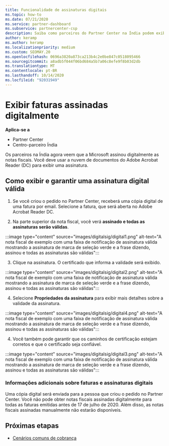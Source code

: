 ```yaml
---
title: Funcionalidade de assinaturas digitais
ms.topic: how-to
ms.date: 07/21/2020
ms.service: partner-dashboard
ms.subservice: partnercenter-csp
description: Saiba como parceiros do Partner Center na Índia podem exibir faturas assinadas digitalmente e receber cópias digitais de notas fiscais para pedidos criados no Partner Center.
author: keramp
ms.author: keramp
ms.localizationpriority: medium
ms.custom: SEOMAY.20
ms.openlocfilehash: 0696a3820a873ca213b4c2e0be847c0518095466
ms.sourcegitcommit: a8adb5f044f06bd684a5b7a06c8efe9f8b03d2db
ms.translationtype: MT
ms.contentlocale: pt-BR
ms.lasthandoff: 10/14/2020
ms.locfileid: "92031949"
---
```

# <a name="view-digitally-signed-invoices"></a>Exibir faturas assinadas digitalmente

**Aplica-se a**

- Partner Center
- Centro-parceiro Índia


Os parceiros na Índia agora veem que a Microsoft assinou digitalmente as notas fiscais. Você deve usar a nuvem de documentos do Adobe Acrobat Reader (DC) para exibir uma assinatura.

## <a name="how-to-view-and-insure-a-valid-digital-signature"></a>Como exibir e garantir uma assinatura digital válida


1. Se você criou o pedido no Partner Center, receberá uma cópia digital de uma fatura por email. Selecione a fatura, que será aberta no Adobe Acrobat Reader DC.


2. Na parte superior da nota fiscal, você verá **assinado e todas as assinaturas serão válidas**.
 
 :::image type="content" source="images/digitalsig/digital1.png" alt-text="A nota fiscal de exemplo com uma faixa de notificação de assinatura válida mostrando a assinatura de marca de seleção verde e a frase dizendo, assinou e todas as assinaturas são válidas":::

3. Clique na assinatura. O certificado que informa a validade será exibido.

:::image type="content" source="images/digitalsig/digital2.png" alt-text="A nota fiscal de exemplo com uma faixa de notificação de assinatura válida mostrando a assinatura de marca de seleção verde e a frase dizendo, assinou e todas as assinaturas são válidas"::: 

4. Selecione **Propriedades da assinatura** para exibir mais detalhes sobre a validade da assinatura.

:::image type="content" source="images/digitalsig/digital4.png" alt-text="A nota fiscal de exemplo com uma faixa de notificação de assinatura válida mostrando a assinatura de marca de seleção verde e a frase dizendo, assinou e todas as assinaturas são válidas"::: 

4. Você também pode garantir que os caminhos de certificação estejam corretos e que o certificado seja confiável.

 :::image type="content" source="images/digitalsig/digital3.png" alt-text="A nota fiscal de exemplo com uma faixa de notificação de assinatura válida mostrando a assinatura de marca de seleção verde e a frase dizendo, assinou e todas as assinaturas são válidas":::

### <a name="additional-information-on-invoices-and-digital-signatures"></a>Informações adicionais sobre faturas e assinaturas digitais

Uma cópia digital será enviada para a pessoa que criou o pedido no Partner Center. Você não pode obter notas fiscais assinadas digitalmente para todas as faturas emitidas antes de 17 de julho de 2020. Além disso, as notas fiscais assinadas manualmente não estarão disponíveis.

## <a name="next-steps"></a>Próximas etapas

- [Cenários comuns de cobrança](common-billing-scenarios.md)